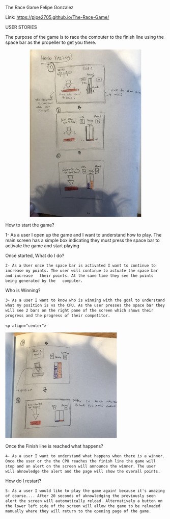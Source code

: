 The Race Game 
Felipe Gonzalez


Link: https://pipe2705.github.io/The-Race-Game/

USER STORIES

The purpose of the game is to race the computer to the finish line using the space bar as the propeller to get you there. 

<p align="center">
<img src= "https://github.com/pipe2705/The-Race-Game/blob/master/LF_Wireframe1.jpeg" width="350" title="First screen and First Steps" > 
</p>

How to start the game? 

   1-  As a user I open up the game and I want to understand how to play. The main screen has a simple box indicating they must press the space bar to activate the game and start playing 

Once started, What do I do? 

    2- As a User once the space bar is activated I want to continue to increase my points. The user will continue to actuate the space bar and increase   their points. At the same time they see the points being generated by the   computer. 

Who is Winning? 
    
    3- As a user I want to know who is winning with the goal to understand what my position is vs the CPU. As the user presses the space bar they will see 2 bars on the right pane of the screen which shows their progress and the progress of their competitor.

    <p align="center">
<img src= "https://github.com/pipe2705/The-Race-Game/blob/master/LF_Wireframe2.jpeg" width="350" title="Who is Winning" > 
</p>

Once the Finish line is reached what happens?

    4- As a user I want to understand what happens when there is a winner. Once the user or the the CPU reaches the finish line the game will stop and an alert on the screen will announce the winner. The user will aknowledge the alert and the page will show the overall points. 

How do I restart?

    5- As a user I would like to play the game again! because it's amazing of course.... After 20 seconds of aknowledging the previously seen alert the screen will automatically reload. Alternatively a button on the lower left side of the screen will allow the game to be reloaded manually where they will return to the opening page of the game. 

